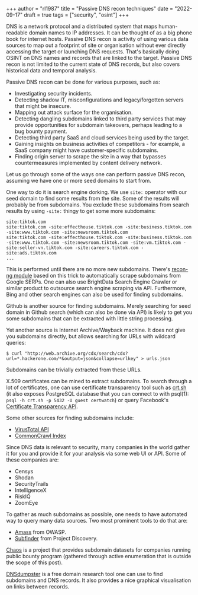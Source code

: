 +++
author = "rl1987"
title = "Passive DNS recon techniques"
date = "2022-09-17"
draft = true
tags = ["security", "osint"]
+++

DNS is a network protocol and a distributed system that maps human-readable
domain names to IP addresses. It can be thought of as a big phone book for
internet hosts. Passive DNS recon is activity of using various data sources
to map out a footprint of site or organisation without ever directly 
accessing the target or launching DNS requests. That's basically doing
OSINT on DNS names and records that are linked to the target. Passive
DNS recon is not limited to the current state of DNS records, but also
covers historical data and temporal analysis.

Passive DNS recon can be done for various purposes, such as:

* Investigating security incidents.
* Detecting shadow IT, misconfigurations and legacy/forgotten servers
that might be insecure.
* Mapping out attack surface for the organisation.
* Detecting dangling subdomains linked to third party services that may
provide opportunities for subdomain takeovers, perhaps leading to a bug bounty
payment.
* Detecting third party SaaS and cloud services being used by the target.
* Gaining insights on business activities of competitors - for example,
a SaaS company might have customer-specific subdomains. 
* Finding origin server to scrape the site in a way that bypasses
countermeasures implemented by content delivery network.

Let us go through some of the ways one can perform passive DNS recon, 
assuming we have one or more seed domains to start from.

One way to do it is search engine dorking. We use `site:` operator
with our seed domain to find some results from the site. Some of the
results will probably be from subdomains. You exclude these subdomains
from search results by using `-site:` thingy to get some more subdomains:

```
site:tiktok.com
site:tiktok.com -site:effecthouse.tiktok.com -site:business.tiktok.com -site:www.tiktok.com -site:newsroom.tiktok.com
site:tiktok.com -site:effecthouse.tiktok.com -site:business.tiktok.com -site:www.tiktok.com -site:newsroom.tiktok.com -site:vm.tiktok.com -site:seller-vn.tiktok.com -site:careers.tiktok.com -site:ads.tiktok.com
...
```

This is performed until there are no more new subdomains. There's
[recon-ng module](https://github.com/lanmaster53/recon-ng-marketplace/blob/master/modules/recon/domains-hosts/google_site_web.py)
based on this trick to automatically scrape subdomains from Google SERPs.
One can also use BrightData Search Engine Crawler or similar product
to outsource search engine scraping via API. Furthermore, Bing and
other search engines can also be used for finding subdomains.

Github is another source for finding subdomains. Merely searching
for seed domain in Github search (which can also be done via API)
is likely to get you some subdomains that can be extracted with little
string processing.

Yet another source is Internet Archive/Wayback machine. It does not
give you subdomains directly, but allows searching for URLs with
wildcard queries:

```
$ curl "http://web.archive.org/cdx/search/cdx?url=*.hackerone.com/*&output=json&collapse=urlkey" > urls.json
```

Subdomains can be trivially extracted from these URLs. 

X.509 certificates can be mined to extract subdomains. To search through a lot
of certificates, one can use certificate transparency tool such as 
[crt.sh](https://crt.sh/) (it also exposes PostgreSQL database that you can
connect to with psql(1): `psql -h crt.sh -p 5432 -U guest certwatch`) or query Facebook's 
[Certificate Transparency API](https://developers.facebook.com/docs/certificate-transparency-api/).

Some other sources for finding subdomains include:

* [VirusTotal API](https://developers.virustotal.com/reference/subdomains)
* [CommonCrawl Index](https://index.commoncrawl.org/)

Since DNS data is relevant to security, many companies in the world
gather it for you and provide it for your analysis via some web UI
or API. Some of these companies are:

* Censys
* Shodan
* SecurityTrails
* IntelligenceX
* RiskIQ
* ZoomEye

To gather as much subdomains as possible, one needs to have automated
way to query many data sources. Two most prominent tools to do that are:

* [Amass](https://github.com/OWASP/Amass) from OWASP.
* [Subfinder](https://github.com/projectdiscovery/subfinder) from Project Discovery.

[Chaos](https://chaos.projectdiscovery.io/#/) is a project that provides
subdomain datasets for companies running public bounty program (gathered
through active enumeration that is outside the scope of this post).

[DNSdumpster](https://dnsdumpster.com/) is a free domain research tool one
can use to find subdomains and DNS records. It also provides a nice graphical
visualisation on links between records.

